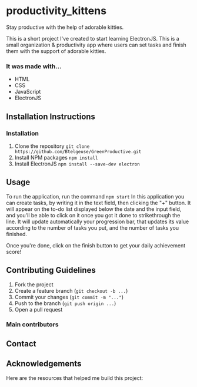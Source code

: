 # productivity_kittens
Stay productive with the help of adorable kitties.  

This is a short project I've created to start learning ElectronJS. This is a small organization & productivity app where users can set tasks and finish them with the support of adorable kitties.

### It was made with...
* HTML
* CSS
* JavaScript
* ElectronJS

## Installation Instructions

### Installation
1. Clone the repository
```git clone https://github.com/Btelgeuse/GreenProductive.git```
2. Install NPM packages
```npm install```
3. Install ElectronJS
```npm install --save-dev electron```

## Usage

To run the application, run the command ```npm start```
In this application you can create tasks, by writing it in the text field, then clicking the "+" button. It will appear on the
to-do list displayed below the date and the input field, and you'll be able to click on it once you got it done to strikethrough
the line. It will update automatically your progression bar, that updates its value according to the number of tasks you put, and
the number of tasks you finished.


Once you're done, click on the finish button to get your daily achievement score!

## Contributing Guidelines

1. Fork the project
2. Create a feature branch (```git checkout -b ...```)
3. Commit your changes (```git commit -m "..."```)
4. Push to the branch (```git push origin ...```)
5. Open a pull request

### Main contributors


## Contact

## Acknowledgements
Here are the resources that helped me build this project:
